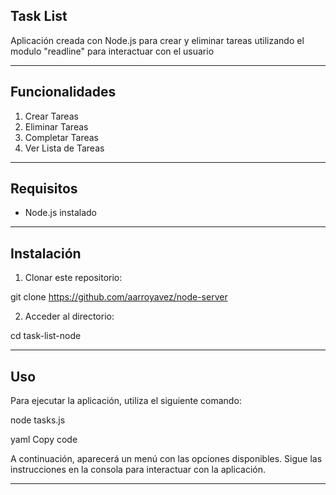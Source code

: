 ## Task  List ##

Aplicación creada con Node.js para crear y eliminar tareas utilizando el modulo "readline" para interactuar con el usuario

---

## Funcionalidades 

1. Crear Tareas
2. Eliminar Tareas
3. Completar Tareas
4. Ver Lista de Tareas

---

## Requisitos 

- Node.js instalado

---

## Instalación

1. Clonar este repositorio:

git clone <https://github.com/aarroyavez/node-server>

2. Acceder al directorio:

cd task-list-node

---

## Uso

Para ejecutar la aplicación, utiliza el siguiente comando:

node tasks.js

yaml
Copy code

A continuación, aparecerá un menú con las opciones disponibles. Sigue las instrucciones en la consola para interactuar con la aplicación.

---

